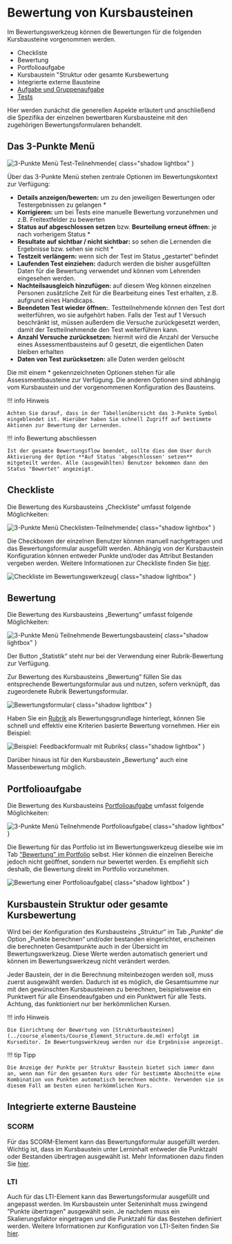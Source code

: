 # Bewertung von Kursbausteinen

Im Bewertungswerkzeug können die Bewertungen für die folgenden Kursbausteine vorgenommen werden.

* Checkliste
* Bewertung
* Portfolioaufgabe
* Kursbaustein "Struktur oder gesamte Kursbewertung
* Integrierte externe Bausteine
* [Aufgabe und Gruppenaufgabe](Assessing_tasks_and_group_tasks.de.md)
* [Tests](Assessing_tests.de.md)

Hier werden zunächst die generellen Aspekte erläutert und anschließend die Spezifika der einzelnen bewertbaren Kursbausteine mit den zugehörigen Bewertungsformularen behandelt.

## Das 3-Punkte Menü

![3-Punkte Menü Test-Teilnehmende](assets/Zahnrad_Punkte1.png){ class="shadow lightbox" }

Über das 3-Punkte Menü stehen zentrale Optionen im Bewertungskontext zur Verfügung:

* **Details anzeigen/bewerten:** um zu den jeweiligen Bewertungen oder Testergebnissen zu gelangen *
* **Korrigieren:** um bei Tests eine manuelle Bewertung vorzunehmen und z.B. Freitextfelder zu bewerten
* **Status auf abgeschlossen setzen** bzw. **Beurteilung erneut öffnen:** je nach vorherigem Status *
* **Resultate auf sichtbar / nicht sichtbar:** so sehen die Lernenden die Ergebnisse bzw. sehen sie nicht *
* **Testzeit verlängern:** wenn sich der Test im Status „gestartet“ befindet
* **Laufenden Test einziehen:** dadurch werden die bisher ausgefüllten Daten für die Bewertung verwendet und können vom Lehrenden eingesehen werden.
* **Nachteilsausgleich hinzufügen:** auf diesem Weg können einzelnen Personen zusätzliche Zeit für die Bearbeitung eines Test erhalten, z.B. aufgrund eines Handicaps.
* **Beendeten Test wieder öffnen:**. Testteilnehmende können den Test dort weiterführen, wo sie aufgehört haben. Falls der Test auf 1 Versuch beschränkt ist, müssen außerdem die Versuche zurückgesetzt werden, damit der Testteilnehmende den Test weiterführen kann.
* **Anzahl Versuche zurücksetzen:** hiermit wird die Anzahl der Versuche eines Assessmentbausteins auf 0 gesetzt, die eigentlichen Daten bleiben erhalten
* **Daten von Test zurücksetzen:** alle Daten werden gelöscht

Die mit einem * gekennzeichneten Optionen stehen für alle Assessmentbausteine zur Verfügung. Die anderen Optionen sind abhängig vom Kursbaustein und der vorgenommenen Konfiguration des Bausteins.

!!! info Hinweis

    Achten Sie darauf, dass in der Tabellenübersicht das 3-Punkte Symbol eingeblendet ist. Hierüber haben Sie schnell Zugriff auf bestimmte Aktionen zur Bewertung der Lernenden.

!!! info Bewertung abschliessen

    Ist der gesamte Bewertungsflow beendet, sollte dies dem User durch Aktivierung der Option **Auf Status 'abgeschlossen' setzen** mitgeteilt werden. Alle (ausgewählten) Benutzer bekommen dann den Status "Bewertet" angezeigt.

## Checkliste

Die Bewertung des Kursbausteins „Checkliste“ umfasst folgende Möglichkeiten:

![3-Punkte Menü Checklisten-Teilnehmende](assets/Bewertungswerkzeug_Checkliste2.png){ class="shadow lightbox" }

Die Checkboxen der einzelnen Benutzer können manuell nachgetragen und das Bewertungsformular ausgefüllt werden. Abhängig von der Kursbaustein Konfiguration können entweder Punkte und/oder das Attribut Bestanden vergeben werden. Weitere Informationen zur Checkliste finden Sie [hier](../course_elements/Knowledge_Transfer.de.md).

![Checkliste im Bewertungswerkzeug](assets/Checkliste_Bewertungswerkzeug.jpg){ class="shadow lightbox" }

## Bewertung

Die Bewertung des Kursbausteins „Bewertung“ umfasst folgende Möglichkeiten:

![3-Punkte Menü Teilnehmende Bewertungsbaustein](assets/Bewertung_Bewertungswerkzeug_16.jpg){ class="shadow lightbox" }

Der Button „Statistik“ steht nur bei der Verwendung einer Rubrik-Bewertung zur Verfügung.

Zur Bewertung des Kursbausteins „Bewertung“ füllen Sie das entsprechende Bewertungsformular aus und nutzen, sofern verknüpft, das zugeordenete Rubrik Bewertungsformular.

![Bewertungsformular](assets/Bewertungsformular.png){ class="shadow lightbox" }

Haben Sie ein [Rubrik](../forms/Rubric.de.md) als Bewertungsgrundlage hinterlegt, können Sie schnell und effektiv eine Kriterien basierte Bewertung vornehmen. Hier ein
Beispiel:

![Beispiel: Feedbackformualr mit Rubriks](assets/Feedbackformular.png){ class="shadow lightbox" }

Darüber hinaus ist für den Kursbaustein „Bewertung“ auch eine Massenbewertung möglich.

## Portfolioaufgabe

Die Bewertung des Kursbausteins [Portfolioaufgabe](../portfolio/Creating_Portfolio_Tasks.de.md) umfasst folgende Möglichkeiten:

![3-Punkte Menü Teilnehmende Portfolioaufgabe](assets/Portfolioaufgabe_Bewertung.png){ class="shadow lightbox" }

Die Bewertung für das Portfolio ist im Bewertungswerkzeug dieselbe wie im Tab ["Bewertung" im Portfolio](../portfolio/Portfolio_assignment_Grading.de.md) selbst. Hier können die einzelnen Bereiche jedoch nicht geöffnet, sondern nur bewertet werden. Es empfiehlt sich deshalb, die Bewertung direkt im Portfolio vorzunehmen.

![Bewertung einer Portfolioaufgabe](assets/Portfolioaufgabe_16.png){ class="shadow lightbox" }

## Kursbaustein Struktur oder gesamte Kursbewertung

Wird bei der Konfiguration des Kursbausteins „Struktur“ im Tab „Punkte“ die Option „Punkte berechnen“ und/oder bestanden eingerichtet, erscheinen die berechneten Gesamtpunkte auch in der Übersicht im Bewertungswerkzeug. Diese Werte werden automatisch generiert und können im Bewertungswerkzeug nicht verändert werden.

Jeder Baustein, der in die Berechnung miteinbezogen werden soll, muss zuerst ausgewählt werden. Dadurch ist es möglich, die Gesamtsumme nur mit den gewünschten Kursbausteinen zu berechnen, beispielsweise ein Punktwert für alle Einsendeaufgaben und ein Punktwert für alle Tests. Achtung, das funktioniert nur ber herkömmlichen Kursen.

!!! info Hinweis

    Die Einrichtung der Bewertung von [Strukturbausteinen](../course_elements/Course_Element_Structure.de.md) erfolgt im Kurseditor. Im Bewertungswerkzeug werden nur die Ergebnisse angezeigt.

!!! tip Tipp

    Die Anzeige der Punkte per Struktur Baustein bietet sich immer dann an, wenn man für den gesamten Kurs oder für bestimmte Abschnitte eine Kombination von Punkten automatisch berechnen möchte. Verwenden sie in diesem Fall am besten einen herkömmlichen Kurs.

## Integrierte externe Bausteine

### SCORM

Für das SCORM-Element kann das Bewertungsformular ausgefüllt werden. Wichtig ist, dass im Kursbaustein unter Lerninhalt entweder die Punktzahl oder Bestanden übertragen ausgewählt ist. Mehr Informationen dazu finden Sie [hier](../course_elements/Knowledge_Transfer.de.md).

### LTI

Auch für das LTI-Element kann das Bewertungsformular ausgefüllt und angepasst werden. Im Kursbaustein unter Seiteninhalt muss zwingend "Punkte übertragen" ausgewählt sein. Je nachdem muss ein Skalierungsfaktor eingetragen und die Punktzahl für das Bestehen definiert werden. Weitere Informationen zur Konfiguration von LTI-Seiten finden Sie [hier](../course_elements/Knowledge_Transfer.de.md).
